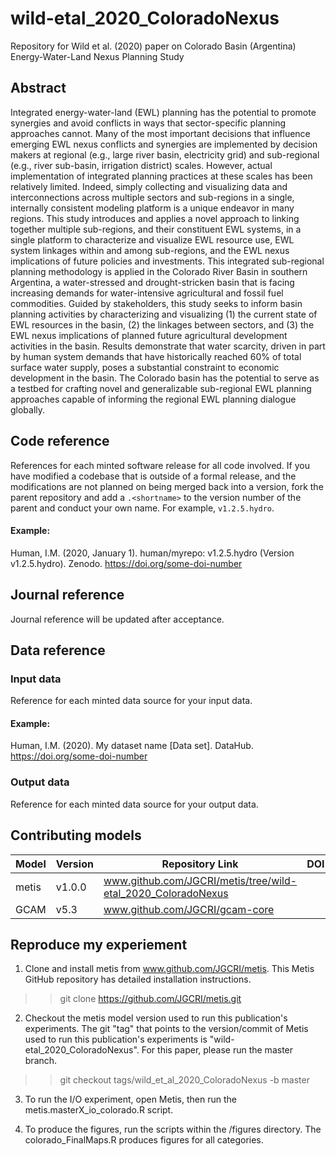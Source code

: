 # wild-etal_2020_ColoradoNexus
Repository for Wild et al. (2020) paper on Colorado Basin (Argentina) Energy-Water-Land Nexus Planning Study

## Abstract
Integrated energy-water-land (EWL) planning has the potential to promote synergies and avoid conflicts in ways that sector-specific planning approaches cannot. Many of the most important decisions that influence emerging EWL nexus conflicts and synergies are implemented by decision makers at regional (e.g., large river basin, electricity grid) and sub-regional (e.g., river sub-basin, irrigation district) scales. However, actual implementation of integrated planning practices at these scales has been relatively limited. Indeed, simply collecting and visualizing data and interconnections across multiple sectors and sub-regions in a single, internally consistent modeling platform is a unique endeavor in many regions. This study introduces and applies a novel approach to linking together multiple sub-regions, and their constituent EWL systems, in a single platform to characterize and visualize EWL resource use, EWL system linkages within and among sub-regions, and the EWL nexus implications of future policies and investments. This integrated sub-regional planning methodology is applied in the Colorado River Basin in southern Argentina, a water-stressed and drought-stricken basin that is facing increasing demands for water-intensive agricultural and fossil fuel commodities. Guided by stakeholders, this study seeks to inform basin planning activities by characterizing and visualizing (1) the current state of EWL resources in the basin, (2) the linkages between sectors, and (3) the EWL nexus implications of planned future agricultural development activities in the basin. Results demonstrate that water scarcity, driven in part by human system demands that have historically reached 60% of total surface water supply, poses a substantial constraint to economic development in the basin. The Colorado basin has the potential to serve as a testbed for crafting novel and generalizable sub-regional EWL planning approaches capable of informing the regional EWL planning dialogue globally.

## Code reference
References for each minted software release for all code involved.  If you have modified a codebase that is outside of a formal release, and the modifications are not planned on being merged back into a version, fork the parent repository and add a `.<shortname>` to the version number of the parent and conduct your own name.  For example, `v1.2.5.hydro`.

#### Example:

Human, I.M. (2020, January 1). human/myrepo: v1.2.5.hydro (Version v1.2.5.hydro). Zenodo. https://doi.org/some-doi-number

## Journal reference
Journal reference will be updated after acceptance.

## Data reference

### Input data
Reference for each minted data source for your input data.  

#### Example:

Human, I.M. (2020). My dataset name [Data set]. DataHub. https://doi.org/some-doi-number

### Output data
Reference for each minted data source for your output data.  

## Contributing models
| Model | Version | Repository Link | DOI |
|-------|---------|-----------------|-----|
| metis | v1.0.0 | www.github.com/JGCRI/metis/tree/wild-etal_2020_ColoradoNexus | <link to DOI dataset> |
| GCAM | v5.3 | www.github.com/JGCRI/gcam-core | <link to DOI dataset> |
  

## Reproduce my experiement
1. Clone and install metis from www.github.com/JGCRI/metis. This Metis GitHub repository has detailed installation instructions.

>>git clone https://github.com/JGCRI/metis.git

2. Checkout the metis model version used to run this publication's experiments. The git "tag" that points to the version/commit of Metis used to run this publication's experiments is "wild-etal_2020_ColoradoNexus". For this paper, please run the master branch.

>> git checkout tags/wild_et_al_2020_ColoradoNexus -b master

3. To run the I/O experiment, open Metis, then run the metis.masterX_io_colorado.R script.

4. To produce the figures, run the scripts within the /figures directory. The colorado_FinalMaps.R produces figures for all categories.
